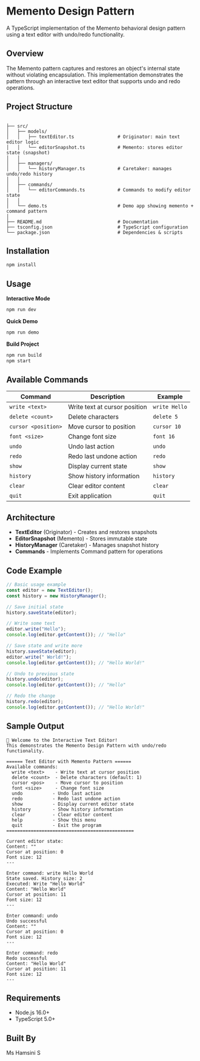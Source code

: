 # Memento Design Pattern

A TypeScript implementation of the Memento behavioral design pattern using a text editor with undo/redo functionality.

## Overview

The Memento pattern captures and restores an object's internal state without violating encapsulation. This implementation demonstrates the pattern through an interactive text editor that supports undo and redo operations.

## Project Structure

```

├── src/
│   ├── models/
│   │   ├── textEditor.ts                # Originator: main text editor logic
│   │   └── editorSnapshot.ts            # Memento: stores editor state (snapshot)
│   │
│   ├── managers/
│   │   └── historyManager.ts            # Caretaker: manages undo/redo history
│   │
│   ├── commands/
│   │   └── editorCommands.ts            # Commands to modify editor state
│   │
│   └── demo.ts                          # Demo app showing memento + command pattern
│
├── README.md                            # Documentation
├── tsconfig.json                        # TypeScript configuration
└── package.json                         # Dependencies & scripts

```

## Installation

```bash
npm install
```

## Usage

**Interactive Mode**

```bash
npm run dev
```

**Quick Demo**

```bash
npm run demo
```

**Build Project**

```bash
npm run build
npm start
```

## Available Commands

| Command             | Description                   | Example       |
| ------------------- | ----------------------------- | ------------- |
| `write <text>`      | Write text at cursor position | `write Hello` |
| `delete <count>`    | Delete characters             | `delete 5`    |
| `cursor <position>` | Move cursor to position       | `cursor 10`   |
| `font <size>`       | Change font size              | `font 16`     |
| `undo`              | Undo last action              | `undo`        |
| `redo`              | Redo last undone action       | `redo`        |
| `show`              | Display current state         | `show`        |
| `history`           | Show history information      | `history`     |
| `clear`             | Clear editor content          | `clear`       |
| `quit`              | Exit application              | `quit`        |

## Architecture

- **TextEditor** (Originator) - Creates and restores snapshots
- **EditorSnapshot** (Memento) - Stores immutable state
- **HistoryManager** (Caretaker) - Manages snapshot history
- **Commands** - Implements Command pattern for operations

## Code Example

```typescript
// Basic usage example
const editor = new TextEditor();
const history = new HistoryManager();

// Save initial state
history.saveState(editor);

// Write some text
editor.write("Hello");
console.log(editor.getContent()); // "Hello"

// Save state and write more
history.saveState(editor);
editor.write(" World!");
console.log(editor.getContent()); // "Hello World!"

// Undo to previous state
history.undo(editor);
console.log(editor.getContent()); // "Hello"

// Redo the change
history.redo(editor);
console.log(editor.getContent()); // "Hello World!"
```

## Sample Output

```
🎉 Welcome to the Interactive Text Editor!
This demonstrates the Memento Design Pattern with undo/redo functionality.

====== Text Editor with Memento Pattern ======
Available commands:
  write <text>    - Write text at cursor position
  delete <count>  - Delete characters (default: 1)
  cursor <pos>    - Move cursor to position
  font <size>     - Change font size
  undo           - Undo last action
  redo           - Redo last undone action
  show           - Display current editor state
  history        - Show history information
  clear          - Clear editor content
  help           - Show this menu
  quit           - Exit the program
===============================================

Current editor state:
Content: ""
Cursor at position: 0
Font size: 12
---

Enter command: write Hello World
State saved. History size: 2
Executed: Write "Hello World"
Content: "Hello World"
Cursor at position: 11
Font size: 12
---

Enter command: undo
Undo successful
Content: ""
Cursor at position: 0
Font size: 12
---

Enter command: redo
Redo successful
Content: "Hello World"
Cursor at position: 11
Font size: 12
---
```

## Requirements

- Node.js 16.0+
- TypeScript 5.0+

## Built By

Ms Hamsini S
